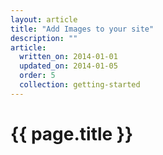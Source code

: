 ```yaml
---
layout: article
title: "Add Images to your site"
description: ""
article:
  written_on: 2014-01-01
  updated_on: 2014-01-05
  order: 5
  collection: getting-started
---
```


<h1>{{ page.title }}</h1>